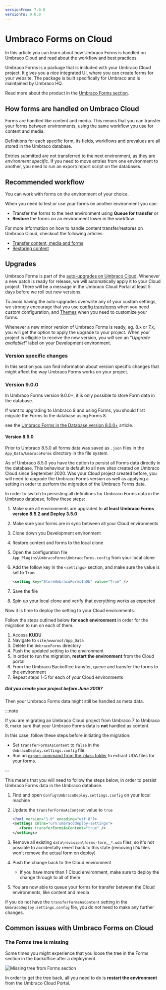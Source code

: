 ```yaml
---
versionFrom: 7.0.0
versionTo: 9.0.0
---
```


# Umbraco Forms on Cloud

In this article you can learn about how Umbraco Forms is handled on Umbraco Cloud and read about the workflow and best practices.

Umbraco Forms is a package that is included with your Umbraco Cloud project. It gives you a nice integrated UI, where you can create forms for your website. The package is built specifically for Umbraco and is maintained by Umbraco HQ.

Read more about the product in the [Umbraco Forms section](../../../Add-ons/UmbracoForms).

## How forms are handled on Umbraco Cloud

Forms are handled like content and media. This means that you can transfer your forms between environments, using the same workflow you use for content and media.

Definitions for each specific form, its fields, workflows and prevalues are all stored in the Umbraco database.

Entries submitted are not transferred to the next environment, as they are *environment specific*. If you need to move entries from one environment to another, you need to run an export/import script on the databases.

## Recommended workflow

You can work with forms on the environment of your choice.

When you need to test or use your forms on another environment you can:

* Transfer the forms to the next environment using **Queue for transfer** or
* **Restore** the forms on an environment lower in the workflow

For more information on how to handle content transfer/restores on Umbraco Cloud, checkout the following articles:

* [Transfer content, media and forms](../Content-Transfer)
* [Restoring content](../Restoring-content)

## Upgrades

Umbraco Forms is part of the [auto-upgrades on Umbraco Cloud](../../Upgrades). Whenever a new patch is ready for release, we will automatically apply it to your Cloud project. There will be a message in the Umbraco Cloud Portal at least 5 days before we roll out new versions.

To avoid having the auto-upgrades overwrite any of your custom settings, we strongly encourage that you use [config transforms](../../Set-Up/Config-Transforms) when you need custom configuration, and [Themes](../../../Add-ons/UmbracoForms/Developer/Themes) when you need to customize your forms.

Whenever a new minor version of Umbraco Forms is ready, eg. 8.x or 7.x, you will get the option to apply the upgrade to your project. When your project is elligible to receive the new version, you will see an "*Upgrade available!*" label on your Development environment.

### Version specific changes

In this section you can find information about version specific changes that might affect the way Umbraco Forms works on your project.

### Version 9.0.0
In Umbraco Forms version 9.0.0+, it is only possible to store Form data in the database.

If want to upgrading to Umbraco 9 and using Forms, you should first migrate the Forms to the database using Forms 8.

see the [Umbraco Forms in the Database version 8.0.0+](../../../Forms-in-the-Database/index.md) article.

#### Version 8.5.0

Prior to Umbraco 8.5.0 all forms data was saved as `.json` files in the `App_Data/UmbracoForms` directory in the file system.

As of Umbraco 8.5.0 you have the option to persist all Forms data directly in the database. This behaviour is default to all new sites created on Umbraco Cloud since September 2020. Was your Cloud project created before, you will need to upgrade the Umbraco Forms version as well as applying a setting in order to perform the migration of the Umbraco Forms data.

In order to switch to persisting all definitions for Umbraco Forms data in the Umbraco database, follow these steps:

1. Make sure all environments are upgraded to **at least Umbraco Forms version 8.5.2 and Deploy 3.5.0**
2. Make sure your forms are in sync between all your Cloud environments
3. Clone down you Development environment
4. Restore content and forms to the local clone
5. Open the configuration file `App_Plugins\UmbracoForms\UmbracoForms.config` from your local clone
6. Add the follow key in the `<settings>` section, and make sure the value is set to `True`:

    ```xml
    <setting key="StoreUmbracoFormsInDb" value="True" />
    ```

7. Save the file
8. Spin up your local clone and verify that everything works as expected

Now it is time to deploy the setting to your Cloud environments.

Follow the steps outlined below **for each environment** in order for the migration to run on each of them.

1. Access **KUDU**
2. Navigate to `site/wwwroot/App_Data`
3. Delete the `UmbracoForms` directory
4. Push the updated setting to the environment
5. In order to run the migration, **restart the environment** from the Cloud portal
6. From the Umbraco Backoffice transfer, queue and transfer the forms to the environment
7. Repeat steps 1-5 for each of your Cloud environments

##### Did you create your project before June 2018?

Then your Umbraco Forms data might still be handled as meta data.

:::note

If you are migrating an Umbraco Cloud project from Umbraco 7 to Umbraco 8, make sure that your Umbraco Forms data is **not** handled as content. 

In this case, follow these steps before initiating the migration:

* Set `transferFormsAsContent` to `false` in the `UmbracoDeploy.settings.config` file.
* Run an [`export` command from the `/data` folder](../../Set-up/Power-tools/generating-uda-files/#generate-uda-files-manually) to extract UDA files for your forms.

:::

This means that you will need to follow the steps below, in order to persist Umbraco Forms data in the Umbraco database.

1. Find and open `Config\UmbracoDeploy.settings.config` on your local machine
2. Update the `transferFormsAsContent` value to `true`

   ```xml
   <?xml version="1.0" encoding="utf-8"?>
   <settings xmlns="urn:umbracodeploy-settings">
      <forms transferFormsAsContent="true" />
   </settings>
   ```

3. Remove all existing `data\revision\forms-form__*.uda` files, so it's not possible to accidentally revert back to this state (removing `UDA` files won't remove the actual form on deploy)
4. Push the change back to the Cloud environment
   * If you have more than 1 Cloud environment, make sure to deploy the change through to all of them
5. You are now able to queue your forms for transfer between the Cloud environments, like content and media

If you do not have the `transferFormsAsContent` setting in the `UmbracoDeploy.settings.config` file, you do not need to make any further changes.

## Common issues with Umbraco Forms on Cloud

### The Forms tree is missing

Some times you might experience that you loose the tree in the Forms section in the backoffice after a deployment.

![Missing tree from Forms section](images/missing-forms-tree.png)

In order to get the tree back, all you need to do is **restart the environment** from the Umbraco Cloud Portal.
